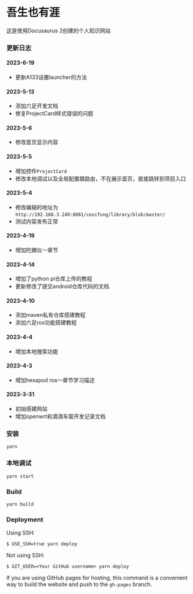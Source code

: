<!--
 * @Author: Ceoifung
 * @Date: 2023-03-31 10:21:49
 * @LastEditors: Ceoifung
 * @LastEditTime: 2023-06-19 17:53:19
 * @Description: XiaoRGEEK All Rights Reserved. Copyright © 2023
-->
# 吾生也有涯

这是使用Docusaurus 2创建的个人知识网站

### 更新日志
#### 2023-6-19
- 更新A133设置launcher的方法
#### 2023-5-13
- 添加六足开发文档
- 修复ProjectCard样式错误的问题
#### 2023-5-6
- 修改首页显示内容
#### 2023-5-5
- 增加控件`ProjectCard`
- 修改本地调试以及全局配置跟路由，不在展示首页，直接跳转到项目入口
#### 2023-5-4
- 修改编辑的地址为`http://192.168.3.249:8081/ceoifung/library/blob/master/`
- 测试内容发布正常

#### 2023-4-19
- 增加陀螺仪一章节
#### 2023-4-14
- 增加了python pi仓库上传的教程
- 更新修改了提交android仓库代码的文档
#### 2023-4-10
- 添加maven私有仓库搭建教程
- 添加六足ros功能搭建教程
#### 2023-4-4
- 增加本地搜索功能
#### 2023-4-3
- 增加hexapod ros一章节学习描述

#### 2023-3-31
- 初始搭建网站
- 增加openwrt和滴滴车窗开发记录文档
### 安装

```
yarn
```

### 本地调试

```
yarn start
```

### Build

```
yarn build
```

### Deployment

Using SSH:

```
$ USE_SSH=true yarn deploy
```

Not using SSH:

```
$ GIT_USER=<Your GitHub username> yarn deploy
```

If you are using GitHub pages for hosting, this command is a convenient way to build the website and push to the `gh-pages` branch.
